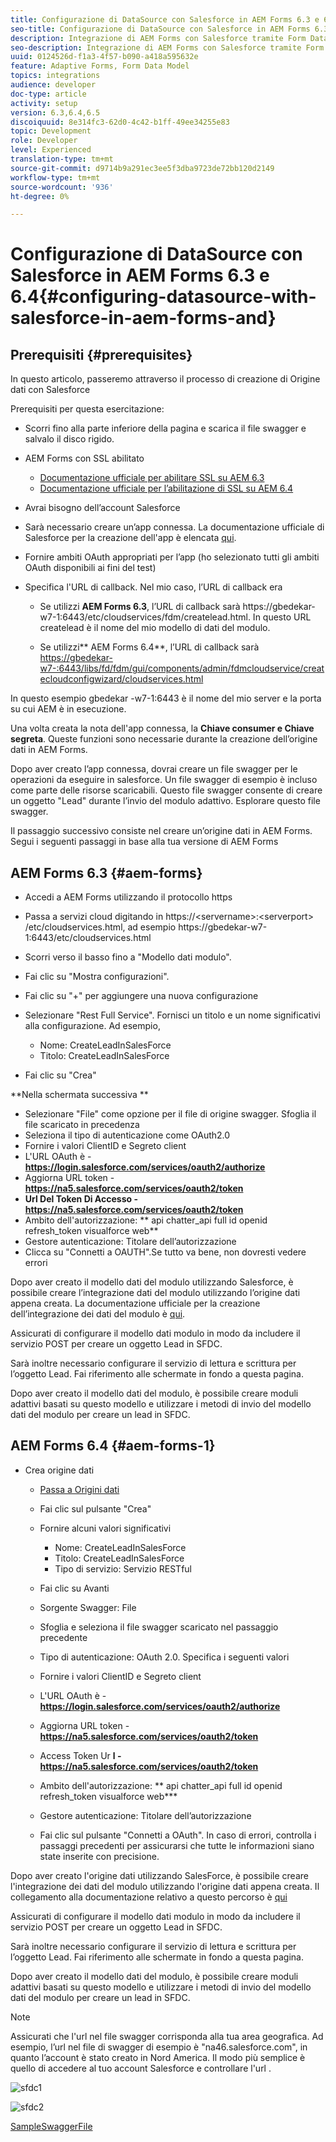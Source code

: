 ```yaml
---
title: Configurazione di DataSource con Salesforce in AEM Forms 6.3 e 6.4
seo-title: Configurazione di DataSource con Salesforce in AEM Forms 6.3 e 6.4
description: Integrazione di AEM Forms con Salesforce tramite Form Data Model
seo-description: Integrazione di AEM Forms con Salesforce tramite Form Data Model
uuid: 0124526d-f1a3-4f57-b090-a418a595632e
feature: Adaptive Forms, Form Data Model
topics: integrations
audience: developer
doc-type: article
activity: setup
version: 6.3,6.4,6.5
discoiquuid: 8e314fc3-62d0-4c42-b1ff-49ee34255e83
topic: Development
role: Developer
level: Experienced
translation-type: tm+mt
source-git-commit: d9714b9a291ec3ee5f3dba9723de72bb120d2149
workflow-type: tm+mt
source-wordcount: '936'
ht-degree: 0%

---
```



# Configurazione di DataSource con Salesforce in AEM Forms 6.3 e 6.4{#configuring-datasource-with-salesforce-in-aem-forms-and}

## Prerequisiti {#prerequisites}

In questo articolo, passeremo attraverso il processo di creazione di Origine dati con Salesforce

Prerequisiti per questa esercitazione:

* Scorri fino alla parte inferiore della pagina e scarica il file swagger e salvalo il disco rigido.
* AEM Forms con SSL abilitato

   * [Documentazione ufficiale per abilitare SSL su AEM 6.3](https://helpx.adobe.com/experience-manager/6-3/sites/administering/using/ssl-by-default.html)
   * [Documentazione ufficiale per l’abilitazione di SSL su AEM 6.4](https://helpx.adobe.com/experience-manager/6-4/sites/administering/using/ssl-by-default.html)

* Avrai bisogno dell’account Salesforce
* Sarà necessario creare un’app connessa. La documentazione ufficiale di Salesforce per la creazione dell&#39;app è elencata [qui](https://help.salesforce.com/articleView?id=connected_app_create.htm&amp;type=0).
* Fornire ambiti OAuth appropriati per l’app (ho selezionato tutti gli ambiti OAuth disponibili ai fini del test)
* Specifica l&#39;URL di callback. Nel mio caso, l’URL di callback era

   * Se utilizzi **AEM Forms 6.3**, l’URL di callback sarà https://gbedekar-w7-1:6443/etc/cloudservices/fdm/createlead.html. In questo URL createlead è il nome del mio modello di dati del modulo.

   * Se utilizzi** AEM Forms 6.4**, l’URL di callback sarà [https://gbedekar-w7-:6443/libs/fd/fdm/gui/components/admin/fdmcloudservice/createcloudconfigwizard/cloudservices.html](https://gbedekar-w7-1:6443/libs/fd/fdm/gui/components/admin/fdmcloudservice/createcloudconfigwizard/cloudservices.html)

In questo esempio gbedekar -w7-1:6443 è il nome del mio server e la porta su cui AEM è in esecuzione.

Una volta creata la nota dell&#39;app connessa, la **Chiave consumer e Chiave segreta**. Queste funzioni sono necessarie durante la creazione dell’origine dati in AEM Forms.

Dopo aver creato l’app connessa, dovrai creare un file swagger per le operazioni da eseguire in salesforce. Un file swagger di esempio è incluso come parte delle risorse scaricabili. Questo file swagger consente di creare un oggetto &quot;Lead&quot; durante l’invio del modulo adattivo. Esplorare questo file swagger.

Il passaggio successivo consiste nel creare un’origine dati in AEM Forms. Segui i seguenti passaggi in base alla tua versione di AEM Forms

## AEM Forms 6.3 {#aem-forms}

* Accedi a AEM Forms utilizzando il protocollo https
* Passa a servizi cloud digitando in https://&lt;servername>:&lt;serverport> /etc/cloudservices.html, ad esempio https://gbedekar-w7-1:6443/etc/cloudservices.html
* Scorri verso il basso fino a &quot;Modello dati modulo&quot;.
* Fai clic su &quot;Mostra configurazioni&quot;.
* Fai clic su &quot;+&quot; per aggiungere una nuova configurazione
* Selezionare &quot;Rest Full Service&quot;. Fornisci un titolo e un nome significativi alla configurazione. Ad esempio,

   * Nome: CreateLeadInSalesForce
   * Titolo: CreateLeadInSalesForce

* Fai clic su &quot;Crea&quot;

**Nella schermata successiva **

* Selezionare &quot;File&quot; come opzione per il file di origine swagger. Sfoglia il file scaricato in precedenza
* Seleziona il tipo di autenticazione come OAuth2.0
* Fornire i valori ClientID e Segreto client
* L&#39;URL OAuth è - **https://login.salesforce.com/services/oauth2/authorize**
* Aggiorna URL token - **https://na5.salesforce.com/services/oauth2/token**
* **Url Del Token Di Accesso - https://na5.salesforce.com/services/oauth2/token**
* Ambito dell&#39;autorizzazione: ** api   chatter_api full id   openid   refresh_token visualforce web**
* Gestore autenticazione: Titolare dell’autorizzazione
* Clicca su &quot;Connetti a OAUTH&quot;.Se tutto va bene, non dovresti vedere errori

Dopo aver creato il modello dati del modulo utilizzando Salesforce, è possibile creare l’integrazione dati del modulo utilizzando l’origine dati appena creata. La documentazione ufficiale per la creazione dell’integrazione dei dati del modulo è [qui](https://helpx.adobe.com/aem-forms/6-3/data-integration.html).

Assicurati di configurare il modello dati modulo in modo da includere il servizio POST per creare un oggetto Lead in SFDC.

Sarà inoltre necessario configurare il servizio di lettura e scrittura per l’oggetto Lead. Fai riferimento alle schermate in fondo a questa pagina.

Dopo aver creato il modello dati del modulo, è possibile creare moduli adattivi basati su questo modello e utilizzare i metodi di invio del modello dati del modulo per creare un lead in SFDC.

## AEM Forms 6.4 {#aem-forms-1}

* Crea origine dati

   * [Passa a Origini dati](http://localhost:4502/libs/fd/fdm/gui/components/admin/fdmcloudservice/fdm.html/conf/global)

   * Fai clic sul pulsante &quot;Crea&quot;
   * Fornire alcuni valori significativi

      * Nome: CreateLeadInSalesForce
      * Titolo: CreateLeadInSalesForce
      * Tipo di servizio: Servizio RESTful
   * Fai clic su Avanti
   * Sorgente Swagger: File
   * Sfoglia e seleziona il file swagger scaricato nel passaggio precedente
   * Tipo di autenticazione: OAuth 2.0. Specifica i seguenti valori
   * Fornire i valori ClientID e Segreto client
   * L&#39;URL OAuth è - **https://login.salesforce.com/services/oauth2/authorize**
   * Aggiorna URL token - **https://na5.salesforce.com/services/oauth2/token**
   * Access Token Ur **l - https://na5.salesforce.com/services/oauth2/token**
   * Ambito dell&#39;autorizzazione: ** api chatter_api full id openid refresh_token visualforce web***
   * Gestore autenticazione: Titolare dell’autorizzazione
   * Fai clic sul pulsante &quot;Connetti a OAuth&quot;. In caso di errori, controlla i passaggi precedenti per assicurarsi che tutte le informazioni siano state inserite con precisione.


Dopo aver creato l&#39;origine dati utilizzando SalesForce, è possibile creare l&#39;integrazione dei dati del modulo utilizzando l&#39;origine dati appena creata. Il collegamento alla documentazione relativo a questo percorso è [qui](https://helpx.adobe.com/experience-manager/6-4/forms/using/create-form-data-models.html)

Assicurati di configurare il modello dati modulo in modo da includere il servizio POST per creare un oggetto Lead in SFDC.

Sarà inoltre necessario configurare il servizio di lettura e scrittura per l’oggetto Lead. Fai riferimento alle schermate in fondo a questa pagina.

Dopo aver creato il modello dati del modulo, è possibile creare moduli adattivi basati su questo modello e utilizzare i metodi di invio del modello dati del modulo per creare un lead in SFDC.

>[!NOTE]
>
>Assicurati che l&#39;url nel file swagger corrisponda alla tua area geografica. Ad esempio, l’url nel file di swagger di esempio è &quot;na46.salesforce.com&quot;, in quanto l’account è stato creato in Nord America. Il modo più semplice è quello di accedere al tuo account Salesforce e controllare l&#39;url .

![sfdc1](assets/sfdc1.gif)

![sfdc2](assets/sfdc2.png)

[SampleSwaggerFile](assets/swagger-sales-force-lead.json)
